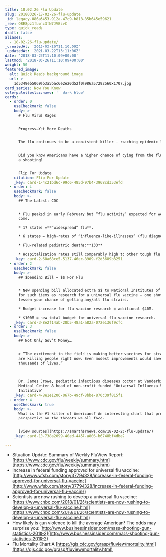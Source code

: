 ```yaml
---
title: 18.02.26 Flu Update
slug: 20180326-18-02-26-flu-update
_id: legacy-086a3453-912a-47c9-b818-85b645e59621
_rev: O8E8pz1fLwnc3fN7JVEzvC
type: quick_reads
draft: false
aliases:
  - 18-02-26-flu-update/
_createdAt: '2018-03-26T11:10:09Z'
_updatedAt: '2021-03-22T13:11:06Z'
date: '2018-03-26T11:10:09+00:00'
lastmod: '2018-03-26T11:10:09+00:00'
weight: 50
featured_image:
  alt: Quick Reads background image
  url: >-
    1d5349eb5069eb3a5bac6e2e20d52f0a986a57292560x1707.jpg
card_series: Now You Know
colorpaletteclassname: '--dark-blue'
cards:
  - order: 0
    useCheckmark: false
    body: >-
      # Flu Virus Rages


      Progress…Yet More Deaths


      The flu continues to be a consistent killer – reaching epidemic levels.


      Did you know Americans have a higher chance of dying from the flu than by
      a shooting?


      Flip For Update
    citation: Flip For Update
    _key: card-1-4c21bd6c-99c6-485d-97b4-3968cd353efd
  - order: 1
    useCheckmark: false
    body: >-
      ## The Latest: CDC


      * Flu peaked in early February but “flu activity” expected for weeks to
      come.

      * 17 states =**“widespread” flu**.

      * 6 states = high-rates of “influenza-like-illnesses” (flu diagnosis TBD).

      * Flu-related pediatric deaths:**133**

      * Hospitalization rates still comparably high to other tough flu seasons.
    _key: card-2-68a68ce5-5137-46ec-8909-f2d3689b3251
  - order: 2
    useCheckmark: false
    body: >-
      ## $pending Bill = $$ For Flu


      * New spending bill allocated extra $$ to National Institutes of Health
      for such items as research for a universal flu vaccine – one shot to
      lessen your chance of getting any/all flu strains.

      * Budget increase for flu vaccine research = additional $40M.

      * $100M = new total budget for universal flu vaccine research.
    _key: card-3-8e2f14ab-28b5-48a1-a82a-072e136f9cfc
  - order: 3
    useCheckmark: false
    body: >-
      ## Not Only Gov’t Money…


      > “The excitement in the field is making better vaccines for strains that
      are killing people right now. Even modest improvements would save
      thousands of lives.”  
        
        
        
      Dr. James Crowe, pediatric infectious diseases doctor at Vanderbilt U.
      Medical Center & head of non-profit funded "Universal Influenza Vaccine
      Initiative"
    _key: card-4-8e1e1206-067b-49cf-8bbe-870c39f815f1
  - order: 4
    useCheckmark: true
    body: >-
      What is the #1 killer of Americans? An interesting chart that provides
      perspective on the threats we all face.


      [view sources](https://smarthernews.com/18-02-26-flu-update/)
    _key: card-10-738a2099-40ed-4457-a806-b6748bf4dbe7

---
```

* Situation Update: Summary of Weekly FluView Report: [https://www.cdc.gov/flu/weekly/summary.htm](https://www.cdc.gov/flu/weekly/summary.htm)
* Increase in federal funding approved for universal flu vaccine: [http://www.wfsb.com/story/37794328/increase-in-federal-funding-approved-for-universal-flu-vaccine](http://www.wfsb.com/story/37794328/increase-in-federal-funding-approved-for-universal-flu-vaccine)
* Scientists are now rushing to develop a universal flu vaccine: [https://www.cnbc.com/2018/01/26/scientists-are-now-rushing-to-develop-a-universal-flu-vaccine.html](https://www.cnbc.com/2018/01/26/scientists-are-now-rushing-to-develop-a-universal-flu-vaccine.html)
* How likely is gun violence to kill the average American? The odds may surprise you: [http://www.businessinsider.com/mass-shooting-gun-statistics-2018-2](http://www.businessinsider.com/mass-shooting-gun-statistics-2018-2)
* Flu Mortality Chart:A [https://gis.cdc.gov/grasp/fluview/mortality.html](https://gis.cdc.gov/grasp/fluview/mortality.html)